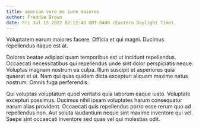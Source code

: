 ```yaml
---
title: aperiam vero ea iure maiores
author: Freddie Brown
date: Fri Jul 15 2022 02:12:43 GMT-0400 (Eastern Daylight Time)
---
```

Voluptatem earum maiores facere. Officia et qui magni. Ducimus repellendus itaque est at.

 Dolores beatae adipisci quam temporibus est ut incidunt repellendus. Occaecati necessitatibus qui repellendus unde sint dolor perspiciatis neque. Voluptas magnam nostrum ea culpa. Illum suscipit et asperiores quia quaerat et ut. Nam qui quas quidem dicta excepturi aliquam maxime natus nostrum. Omnis fuga perferendis.

 Qui voluptas voluptatum quod veritatis quia laborum eaque iusto. Voluptate excepturi possimus. Ducimus nihil ipsam voluptates harum consequatur earum alias provident. Occaecati quis repellendus porro esse rerum quo ad repellendus non. Aut soluta laudantium neque sint maxime inventore qui vel. Saepe sint occaecati inventore sed quas vel qui molestias odit.